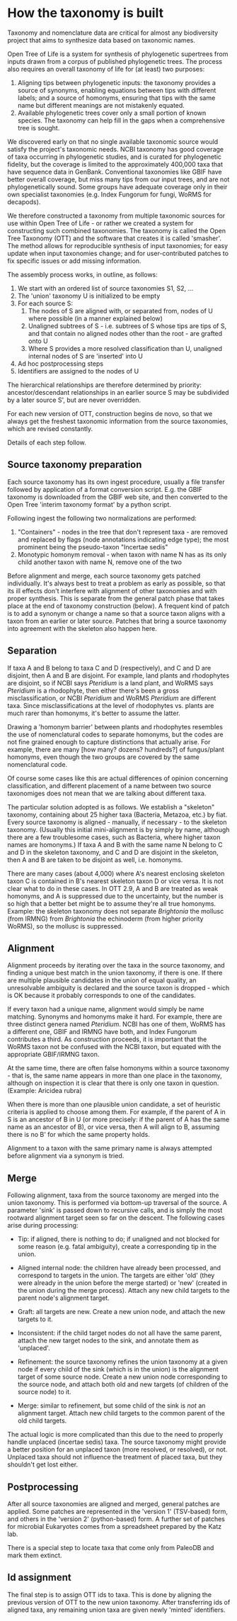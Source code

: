 
# How the taxonomy is built

Taxonomy and nomenclature data are critical for almost any biodiversity project that aims to synthesize data based on taxonomic names.

Open Tree of Life is a system for synthesis of phylogenetic supertrees from
inputs drawn from a corpus of published phylogenetic trees. The process also
requires an overall taxonomy of life for (at least) two purposes:

 1. Aligning tips between phylogenetic inputs: the taxonomy provides
    a source of synonyms, enabling equations between tips with
    different labels; and a source of homonyms, ensuring that tips
    with the same name but different meanings are not mistakenly equated.
 1. Available phylogenetic trees cover only a small portion of known
    species.  The taxonomy can help fill in the gaps when a
    comprehensive tree is sought.

We discovered early on that no single available taxonomic source
would satisfy the project's taxonomic needs.  NCBI taxonomy has good coverage of
taxa occurring in phylogenetic studies, and is curated for phylogenetic
fidelity, but the coverage is limited to the approximately 400,000 taxa that
have sequence data in GenBank. Conventional taxonomies like GBIF have better
overall coverage, but miss many tips from our input trees, and are not
phylogenetically sound. Some groups have adequate coverage only in their own
specialist taxonomies (e.g. Index Fungorum for fungi, WoRMS for decapods).

We therefore constructed a taxonomy from multiple taxonomic sources for use
within Open Tree of Life - or rather we created a system for constructing such
combined taxonomies.  The taxonomy is called the Open Tree Taxonomy (OTT) and
the software that creates it is called 'smasher'. The method allows for
reproducible synthesis of input taxonomies; for easy update when input
taxonomies change; and for user-contributed patches to fix specific issues or
add missing information.

The assembly process works, in outline, as follows:

 1. We start with an ordered list of source taxonomies S1, S2, ...
 1. The 'union' taxonomy U is initialized to be empty
 1. For each source S:
     1. The nodes of S are aligned with, or separated from, nodes of U
        where possible (in a manner explained below)
     1. Unaligned subtrees of S - i.e. subtrees of S whose tips are tips
        of S, and that contain no aligned nodes other than the root - are grafted onto U
     1. Where S provides a more resolved classification than U, unaligned
        internal nodes of S are 'inserted' into U
 1. Ad hoc postprocessing steps
 1. Identifiers are assigned to the nodes of U

The hierarchical relationships are therefore determined by priority:
ancestor/descendant relationships in an earlier source S may be
subdivided by a later source S', but are never overridden.

For each new version of OTT, construction begins de novo, so that we
always get the freshest taxonomic information from the source
taxonomies, which are revised constantly.

Details of each step follow.

## Source taxonomy preparation

Each source taxonomy has its own ingest procedure, usually a file
transfer followed by application of a format conversion script.
E.g. the GBIF taxonomy is downloaded from the GBIF web site, and then
converted to the Open Tree 'interim taxonomy format' by a python
script.

Following ingest the following two normalizations are performed:

 1. "Containers" - nodes in the tree that don't represent taxa - are
    removed and replaced by flags (node annotations indicating edge
    type); the most prominent being the pseudo-taxon "Incertae sedis"
 1. Monotypic homonym removal - when taxon with name N has as its
    only child another taxon with name N, remove one of the two

Before alignment and merge, each source taxonomy gets patched
individually.  It's always best to treat a problem as early as
possible, so that its ill effects don't interfere with alignment of
other taxonomies and with proper synthesis.  This is separate from the
general patch phase that takes place at the end of taxonomy
construction (below). A frequent kind of patch is to add a synonym or
change a name so that a source taxon aligns with a taxon from an
earlier or later source.  Patches that bring a source taxonomy into
agreement with the skeleton also happen here.

## Separation

If taxa A and B belong to taxa C and D (respectively), and C and D are
disjoint, then A and B are disjoint.  For example, land plants and
rhodophytes are disjoint, so if NCBI says _Pteridium_ is a land plant,
and WoRMS says _Pteridium_ is a rhodophyte, then either there's been a
gross misclassification, or NCBI _Pteridium_ and WoRMS _Pteridium_ are
different taxa.  Since misclassifications at the level of rhodophytes
vs. plants are much rarer than homonyms, it's better to assume the
latter.

Drawing a 'homonym barrier' between plants and rhodophytes
resembles the use of nomenclatural codes to separate homonyms,
but the codes are not fine grained enough to capture distinctions that
actually arise.  For example, there are many [how many? dozens?
hundreds?] of fungus/plant homonyms, even though the two groups are
covered by the same nomenclatural code.

Of course some cases like this are actual differences of opinion
concerning classification, and different placement of a name between
two source taxonomiges does not mean that we are talking about
different taxa.

The particular solution adopted is as follows.  We establish a
"skeleton" taxonomy, containing about 25 higher taxa (Bacteria,
Metazoa, etc.) by fiat.  Every source taxonomy is aligned - manually,
if necessary - to the skeleton taxonomy.  (Usually this initial
mini-alignment is by simply by name, although there are a few
troublesome cases, such as Bacteria, where higher taxon names are
homonyms.)  If taxa A and B with the same name N belong to C and D in
the skeleton taxonomy, and C and D are disjoint in the skeleton, then
A and B are taken to be disjoint as well, i.e. homonyms.

There are many cases (about 4,000) where A's nearest enclosing
skeleton taxon C is contained in B's nearest skeleton taxon D or vice
versa.  It is not clear what to do in these cases.  In OTT 2.9, A and
B are treated as weak homonyms, and A is suppressed due to the
uncertainty, but the number is so high that a better bet might be to
assume they're all true homonyms.  Example: the skeleton taxonomy does
not separate _Brightonia_ the mollusc (from IRMNG) from _Brightonia_
the echinoderm (from higher priority WoRMS), so the mollusc is
suppressed.

## Alignment

Alignment proceeds by iterating over the taxa in the source taxonomy,
and finding a unique best match in the union taxonomy, if there is
one.  If there are multiple plausible candidates in the union of equal
quality, an unresolvable ambiguity is declared and the source taxon is
dropped - which is OK because it probably corresponds to one of the
candidates.

If every taxon had a unique name, alignment would simply be name
matching.  Synonyms and homonyms make it hard.  For example, there are
three distinct genera named _Pteridium_.  NCBI has one of them, WoRMS
has a different one, GBIF and IRMNG have both, and Index Fungorum
contributes a third.  As construction proceeds, it is important that
the WoRMS taxon not be confused with the NCBI taxon, but equated with
the appropriate GBIF/IRMNG taxon.

At the same time, there are often false homonyms within a source
taxonomy - that is, the same name appears in more than one place in
the taxonomy, although on inspection it is clear that there is only
one taxon in question.  (Example: Aricidea rubra)

When there is more than one plausible union candidate, a set of
heuristic criteria is applied to choose among them.  For example, if
the parent of A in S is an ancestor of B in U (or more precisely: if
the parent of A has the same name as an ancestor of B), or vice versa,
then A will align to B, assuming there is no B' for which the same
property holds.

Alignment to a taxon with the same primary name is always attempted
before alignment via a synonym is tried.

## Merge

Following alignment, taxa from the source taxonomy are merged into the
union taxonomy.  This is performed via bottom-up traversal of
the source.  A parameter 'sink' is passed down to recursive
calls, and is simply the most rootward alignment target seen so far on
the descent.  The following cases arise during processing:

 * Tip: if aligned, there is nothing to do; if unaligned and not blocked for
   some reason (e.g. fatal ambiguity), create a corresponding tip in
   the union.

 * Aligned internal node: the children have already been processed,
   and correspond to targets in the union.  The targets are either
   'old' (they were already in the union before the merge started) or 'new'
   (created in the union during the merge process).  Attach any new
   child targets to the parent node's alignment target.

 * Graft: all targets are new.  Create a new union node, and attach
   the new targets to it.

 * Inconsistent: if the child target nodes do not all have the same parent,
   attach the new target nodes to the sink, and annotate them as 'unplaced'.

 * Refinement: the source taxonomy refines the union taxonomy at a
   given node if every child of the sink (which is in the union) is
   the alignment target of some source node.  Create a new union node
   corresponding to the source node, and attach both old and new
   targets (of children of the source node) to it.

 * Merge: similar to refinement, but some child of the sink is _not_
   an alignment target.  Attach new child targets to the common parent
   of the old child targets.

The actual logic is more complicated than this due to the need to
properly handle unplaced (incertae sedis) taxa.  The source taxonomy
might provide a better position for an unplaced taxon (more resolved,
or resolved), or not.  Unplaced taxa should not influence the treatment
of placed taxa, but they shouldn't get lost either.

## Postprocessing

After all source taxonomies are aligned and merged, general patches
are applied.  Some patches are represented in the 'version 1'
(TSV-based) form, and others in the 'version 2' (python-based) form.
A further set of patches for microbial Eukaryotes comes from a
spreadsheet prepared by the Katz lab.

There is a special step to locate taxa that come only from PaleoDB
and mark them extinct.

## Id assignment

The final step is to assign OTT ids to taxa.  This is done by aligning
the previous version of OTT to the new union taxonomy.  After
transferring ids of aligned taxa, any remaining union taxa are given
newly 'minted' identifiers.
